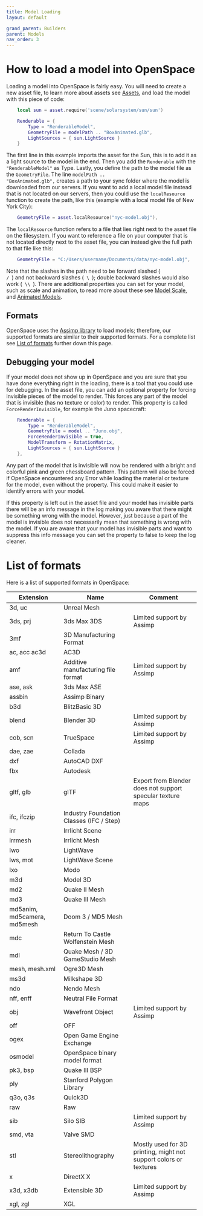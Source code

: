 ```yaml
---
title: Model Loading
layout: default

grand_parent: Builders
parent: Models
nav_order: 3
---
```


# How to load a model into OpenSpace
Loading a model into OpenSpace is fairly easy. You will need to create a new asset file, to learn more about assets see [Assets](../assets), and load the model with this piece of code:

~~~lua
    local sun = asset.require('scene/solarsystem/sun/sun')

    Renderable = {
        Type = "RenderableModel",
        GeometryFile = modelPath .. "BoxAnimated.glb",
        LightSources = { sun.LightSource }
    }
~~~

The first line in this example imports the asset for the Sun, this is to add it as a light source to the model in the end. Then you add the <code>Renderable</code> with the <code>"RenderableModel"</code> as Type. Lastly, you define the path to the model file as the <code>GeometryFile</code>. The line <code>modelPath .. "BoxAnimated.glb",</code> creates a path to your sync folder where the model is downloaded from our servers. If you want to add a local model file instead that is not located on our servers, then you could use the <code>localResource</code> function to create the path, like this (example with a local model file of New York City):

~~~lua
    GeometryFile = asset.localResource("nyc-model.obj"),
~~~

The <code>localResource</code> function refers to a file that lies right next to the asset file on the filesystem. If you want to reference a file on your computer that is not located directly next to the asset file, you can instead give the full path to that file like this:

~~~lua
    GeometryFile = "C:/Users/username/Documents/data/nyc-model.obj",
~~~

Note that the slashes in the path need to be forward slashed (<code> / </code>) and not backward slashes (<code> \\ </code>); double backward slashes would also work (<code> \\\\ </code>). There are additional properties you can set for your model, such as scale and animation, to read more about these see [Model Scale](../models/model-scale), and [Animated Models](../models/model-animation).

## Formats
OpenSpace uses the [Assimp library](https://github.com/assimp/assimp) to load models; therefore, our supported formats are similar to their supported formats. For a complete list see [List of formats](#list-of-formats) further down this page.

## Debugging your model
If your model does not show up in OpenSpace and you are sure that you have done everything right in the loading, there is a tool that you could use for debugging. In the asset file, you can add an optional property for forcing invisible pieces of the model to render. This forces any part of the model that is invisible (has no texture or color) to render. This property is called <code>ForceRenderInvisible</code>, for example the Juno spacecraft:

~~~lua
    Renderable = {
        Type = "RenderableModel",
        GeometryFile = model .. "Juno.obj",
        ForceRenderInvisible = true,
        ModelTransform = RotationMatrix,
        LightSources = { sun.LightSource }
    },
~~~

Any part of the model that is invisible will now be rendered with a bright and colorful pink and green chessboard pattern. This pattern will also be forced if OpenSpace encountered any Error while loading the material or texture for the model, even without the property. This could make it easier to identify errors with your model.

If this property is left out in the asset file and your model has invisible parts there will be an info message in the log making you aware that there might be something wrong with the model. However, just because a part of the model is invisible does not necessarily mean that something is wrong with the model. If you are aware that your model has invisible parts and want to suppress this info message you can set the property to false to keep the log cleaner.

# List of formats
Here is a list of supported formats in OpenSpace:

| Extension    | Name                                     | Comment                      |
| ------------ | ---------------------------------------- | ---------------------------- |
| 3d, uc       | Unreal Mesh                              |                              |
| 3ds, prj     | 3ds Max 3DS                              | Limited support by Assimp    |
| 3mf          | 3D Manufacturing Format                  |                              |
| ac, acc ac3d | AC3D                                     |                              |
| amf          | Additive manufacturing file format       | Limited support by Assimp    |
| ase, ask     | 3ds Max ASE                              |                              |
| assbin       | Assimp Binary                            |                              |
| b3d          | BlitzBasic 3D                            |                              |
| blend        | Blender 3D                               | Limited support by Assimp    |
| cob, scn     | TrueSpace                                | Limited support by Assimp    |
| dae, zae     | Collada                                  |                              |
| dxf          | AutoCAD DXF                              |                              |
| fbx          | Autodesk                                 |                              |
| gltf, glb    | glTF       | Export from Blender does not support specular texture maps |
| ifc, ifczip  | Industry Foundation Classes (IFC / Step) |                              |
| irr          | Irrlicht Scene                           |                              |
| irrmesh      | Irrlicht Mesh                            |                              |
| lwo          | LightWave                                |                              |
| lws, mot     | LightWave Scene                          |                              |
| lxo          | Modo                                     |                              |
| m3d          | Model 3D                                 |                              |
| md2          | Quake II Mesh                            |                              |
| md3          | Quake III Mesh                           |                              |
| md5anim, md5camera, md5mesh | Doom 3 / MD5 Mesh         |                              |
| mdc          | Return To Castle Wolfenstein Mesh        |                              |
| mdl          | Quake Mesh / 3D GameStudio Mesh          |                              |
| mesh, mesh.xml | Ogre3D Mesh                            |                              |
| ms3d         | Milkshape 3D                             |                              |
| ndo          | Nendo Mesh                               |                              |
| nff, enff    | Neutral File Format                      |                              |
| obj          | Wavefront Object                         | Limited support by Assimp    |
| off          | OFF                                      |                              |
| ogex         | Open Game Engine Exchange                |                              |
| osmodel      | OpenSpace binary model format            |                              |
| pk3, bsp     | Quake III BSP                            |                              |
| ply          | Stanford Polygon Library                 |                              |
| q3o, q3s     | Quick3D                                  |                              |
| raw          | Raw                                      |                              |
| sib          | Silo SIB                                 | Limited support by Assimp    |
| smd, vta     | Valve SMD                                |                              |
| stl          | Stereolithography | Mostly used for 3D printing, might not support colors or textures |
| x            | DirectX X                                |                              |
| x3d, x3db    | Extensible 3D                            | Limited support by Assimp    |
| xgl, zgl     | XGL                                      |                              |
